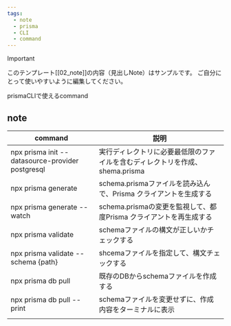 ```yaml
---
tags:
  - note
  - prisma
  - CLI
  - command
---
```

> [!IMPORTANT]
> このテンプレート[[02_note]]の内容（見出しNote）はサンプルです。
> ご自分にとって使いやすいように編集してください。

prismaCLIで使えるcommand
## note

| command                                          | 説明                                             |
| ------------------------------------------------ | ---------------------------------------------- |
| npx prisma init --datasource-provider postgresql | 実行ディレクトリに必要最低限​​のファイルを含むディレクトリを作成、shema.prisma |
| npx prisma generate                              | schema.prismaファイルを読み込んで、Prisma クライアントを生成する     |
| npx prisma generate --watch                      | schema.prismaの変更を監視して、都度Prisma クライアントを再生成する    |
| npx prisma validate                              | schemaファイルの構文が正しいかチェックする                       |
| npx prisma validate --schema {path}              | shcemaファイルを指定して、構文チェックする                       |
| npx prisma db pull                               | 既存のDBからschemaファイルを作成する                         |
| npx prisma db pull --print<br>                   | schemaファイルを変更せずに、作成内容をターミナルに表示                 |
|                                                  |                                                |
